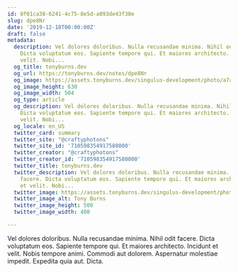 ```yaml
---
id: 0f01ca38-6241-4c75-8e5d-a093de43f30e
slug: dpe8Nr
date: '2019-12-18T00:00:00Z'
draft: false
metadata:
  description: Vel dolores doloribus. Nulla recusandae minima. Nihil odit facere.
    Dicta voluptatum eos. Sapiente tempore qui. Et maiores architecto. Incidunt et
    velit. Nobi...
  og_title: tonyburns.dev
  og_url: https://tonyburns.dev/notes/dpe8Nr
  og_image: https://assets.tonyburns.dev/singulus-development/photo/a7aaf33dbd0b584a47dea1fc1b3a9bbf.jpeg
  og_image_height: 630
  og_image_width: 504
  og_type: article
  og_description: Vel dolores doloribus. Nulla recusandae minima. Nihil odit facere.
    Dicta voluptatum eos. Sapiente tempore qui. Et maiores architecto. Incidunt et
    velit. Nobi...
  og_locale: en_US
  twitter_card: summary
  twitter_site: "@craftyphotons"
  twitter_site_id: '710598354917580800'
  twitter_creator: "@craftyphotons"
  twitter_creator_id: '710598354917580800'
  twitter_title: tonyburns.dev
  twitter_description: Vel dolores doloribus. Nulla recusandae minima. Nihil odit
    facere. Dicta voluptatum eos. Sapiente tempore qui. Et maiores architecto. Incidunt
    et velit. Nobi...
  twitter_image: https://assets.tonyburns.dev/singulus-development/photo/7502d1526646abf03deb056888635686.jpeg
  twitter_image_alt: Tony Burns
  twitter_image_height: 500
  twitter_image_width: 400

---
```


Vel dolores doloribus. Nulla recusandae minima. Nihil odit facere. Dicta voluptatum eos. Sapiente tempore qui. Et maiores architecto. Incidunt et velit. Nobis tempore animi. Commodi aut dolorem. Aspernatur molestiae impedit. Expedita quia aut. Dicta.
